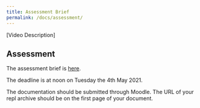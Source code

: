 ```yaml
---
title: Assessment Brief
permalink: /docs/assessment/
---
```


[Video Description]

## Assessment

The assessment brief is [here](../../COM4005M-AssessmentBrief-2020-21.doc).

The deadline is at noon on Tuesday the 4th May 2021.

The documentation should be submitted through Moodle. The URL of your repl archive should be on the first page of your document.